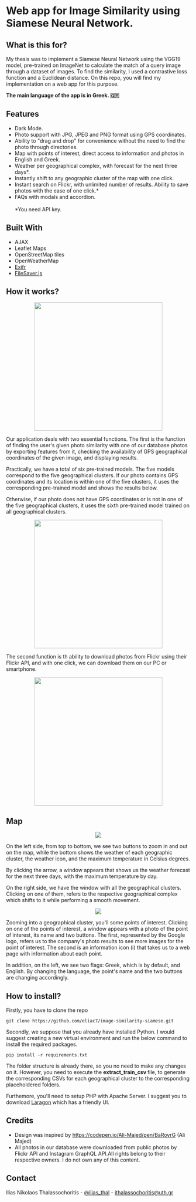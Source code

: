 


# Web app for Image Similarity using Siamese Neural Network.
## What is this for?
My thesis was to implement a Siamese Neural Network using the VGG19 model, pre-trained on ImageNet to calculate the match of a query image through a dataset of images. To find the similarity, I used a contrastive loss function and a Euclidean distance. On this repo, you will find my implementation on a web app for this purpose.

<strong>The main language of the app is in Greek. :greece:	 </strong>


## Features

<ul>
<li>Dark Mode.</li>
<li>Photo support with  JPG, JPEG and PNG format  using GPS coordinates. </li>
<li>Ability to "drag and drop" for convenience without the need to find the photo through directories. </li>
<li>Map with points of interest, direct access to information and photos in English and Greek. </li>
<li>Weather per geographical complex, with forecast for the next three days*. </li>
<li>Instantly shift to any geographic cluster of the map with one click. </li>
<li>Instant search on Flickr, with unlimited number of results. Ability to save photos with the ease of one click.* </li>
<li>FAQs with modals and accordion. </li>
<br/>
*You need API key.
</ul>

## Built With
* AJAX
* Leaflet Maps
* OpenStreetMap tiles
* OpenWeatherMap
* <a href='https://github.com/MikeKovarik/exifr' target='_blank'>Exifr</a>
* <a href='https://github.com/eligrey/FileSaver.js/' target='_blank'>FileSaver.js</a>


## How it works?

<p align="center">
  <img width='350' src="https://github.com/eliac7/image-similarity-siamese/blob/main/tutorial-images/flickr/flickr_04.jpg?raw=true">
</p>

Our application deals with two essential functions. The first is the function of finding the user's given photo similarity with one of our database photos by exporting features from it, checking the availability of GPS geographical coordinates of the given image, and displaying results.

Practically, we have a total of six pre-trained models. The five models correspond to the five geographical clusters. If our photo contains GPS coordinates and its location is within one of the five clusters, it uses the corresponding pre-trained model and shows the results below.

Otherwise, if our photo does not have GPS coordinates or is not in one of the five geographical clusters, it uses the sixth pre-trained model trained on all geographical clusters.

<p align="center">
  <img width='350' src="https://github.com/eliac7/image-similarity-siamese/blob/main/tutorial-images/flickr/flickr_06.jpg?raw=true">
</p>


The second function is th ability to download photos from Flickr using their Flickr API, and with one click, we can download them on our PC or smartphone.


<p align="center">
  <img width='350' src="https://github.com/eliac7/image-similarity-siamese/blob/main/tutorial-images/flickr/flickr_02.png?raw=true">
</p>

## Map

<p align="center">
  <img  src="https://github.com/eliac7/image-similarity-siamese/blob/main/tutorial-images/leaflet/leaflet_01.jpg?raw=true">
</p>

On the left side, from top to bottom, we see two buttons to zoom in and out on the map, while the bottom shows the weather of each geographic cluster, the weather icon, and the maximum temperature in Celsius degrees.

By clicking the arrow, a window appears that shows us the weather forecast for the next three days, with the maximum temperature by day.

On the right side, we have the window with all the geographical clusters. Clicking on one of them, refers to the respective geographical complex which shifts to it while performing a smooth movement.


<p align="center">
  <img  src="https://github.com/eliac7/image-similarity-siamese/blob/main/tutorial-images/leaflet/leaflet_03.jpg?raw=true">
</p>

Zooming into a geographical cluster, you'll some points of interest. Clicking on one of the points of interest, a window appears with a photo of the point of interest, its name and two buttons. The first, represented by the Google logo, refers us to the company's photo results to see more images for the point of interest. The second is an information icon (i) that takes us to a web page with information about each point.

 In addition, on the left, we see two flags: Greek, which is by default, and English. By changing the language, the point's name and the two buttons are changing accordingly.


## How to install?
Firstly, you have to clone the repo 
```
git clone https://github.com/eliac7/image-similarity-siamese.git
```
Secondly, we suppose that you already have installed Python. I would suggest creating a new virtual environment and run the below command to install the required packages.
```
pip install -r requirements.txt
```

The folder structure is already there, so you no need to make any changes on it. However, you need to execute the <strong>
extract_train_csv
</strong>
file, to generate the corresponding CSVs for each geographical cluster to the corresponding placeholdered folders. 

Furthemore, you'll need to setup PHP with Apache Server. I suggest you to download <a href="https://laragon.org/" target="_blank">Laragon</a> which has a friendly UI.


## Credits

* Design was inspired by https://codepen.io/Ali-Majed/pen/BaRoyrG (Ali Majed)
* All photos in our database were downloaded from public photos by Flickr API and Instagram GraphQL API.All rights belong to their respective owners. I do not own any of this content.

## Contact 

Ilias Nikolaos Thalassochoritis - [@ilias_thal](https://twitter.com/ilias_thal) - ithalassochoritis@uth.gr

